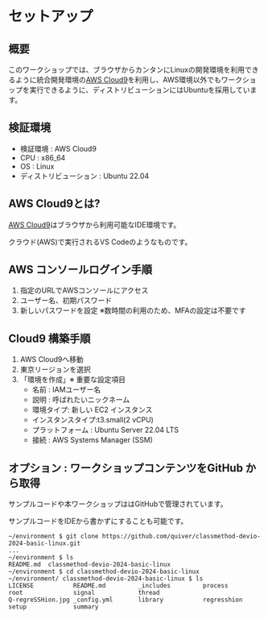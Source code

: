 # セットアップ

## 概要

このワークショップでは、ブラウザからカンタンにLinuxの開発環境を利用できるように統合開発環境の[AWS Cloud9](https://aws.amazon.com/cloud9/)を利用し、AWS環境以外でもワークショップを実行できるように、ディストリビューションにはUbuntuを採用しています。

## 検証環境

- 検証環境 : AWS Cloud9
- CPU : x86_64
- OS : Linux
- ディストリビューション : Ubuntu 22.04

## AWS Cloud9とは?

[AWS Cloud9](https://aws.amazon.com/cloud9/)はブラウザから利用可能なIDE環境です。

クラウド(AWS)で実行されるVS Codeのようなものです。

## AWS コンソールログイン手順

1. 指定のURLでAWSコンソールにアクセス
2. ユーザー名、初期パスワード
3. 新しいパスワードを設定 ※数時間の利用のため、MFAの設定は不要です

## Cloud9 構築手順

1. AWS Cloud9へ移動
1. 東京リージョンを選択
1. 「環境を作成」※ 重要な設定項目
    - 名前 : IAMユーザー名
    - 説明 : 呼ばれたいニックネーム
    - 環境タイプ: 新しい EC2 インスタンス
    - インスタンスタイプ:t3.small(2 vCPU)
    - プラットフォーム : Ubuntu Server 22.04 LTS
    - 接続 : AWS Systems Manager (SSM)

## オプション : ワークショップコンテンツをGitHub から取得

サンプルコードや本ワークショップははGitHubで管理されています。

サンプルコードをIDEから書かずにすることも可能です。

```
~/environment $ git clone https://github.com/quiver/classmethod-devio-2024-basic-linux.git
...
~/environment $ ls
README.md  classmethod-devio-2024-basic-linux
~/environment $ cd classmethod-devio-2024-basic-linux
~/environment/ classmethod-devio-2024-basic-linux $ ls
LICENSE           README.md         _includes         process           root              signal            thread
Q-regreSSHion.jpg _config.yml       library           regresshion       setup             summary
```

